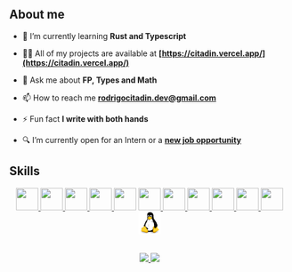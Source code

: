 ## About me

- 🌱 I’m currently learning **Rust and Typescript**

- 👨‍💻 All of my projects are available at **[https://citadin.vercel.app/](https://citadin.vercel.app/)**

- 💬 Ask me about **FP, Types and Math**

- 📫 How to reach me **rodrigocitadin.dev@gmail.com**

- ⚡ Fun fact **I write with both hands**

- 🔍 I’m currently open for an Intern or a **[new job opportunity](https://www.linkedin.com/in/rodrigobcitadin/)**


## Skills

<p align="center">
<!--
  <a href="https://elixir-lang.org/" target="_blank" rel="noreferrer"> <img src="https://cdn.jsdelivr.net/gh/devicons/devicon/icons/elixir/elixir-original.svg" width="40" height="40"/> </a>
  <a href="https://www.phoenixframework.org/" target="_blank" rel="noreferrer"> <img src="https://cdn.jsdelivr.net/gh/devicons/devicon/icons/phoenix/phoenix-original.svg" width="40" height="40"/> </a>
-->
  <a href="https://www.typescriptlang.org/" target="_blank" rel="noreferrer"> <img src="https://cdn.jsdelivr.net/gh/devicons/devicon/icons/typescript/typescript-original.svg" width="40" height="40"/> </a>
  <a href="https://developer.mozilla.org/en-US/docs/Web/JavaScript" target="_blank" rel="noreferrer"> <img src="https://cdn.jsdelivr.net/gh/devicons/devicon/icons/javascript/javascript-original.svg" width="40" height="40"/> </a>
  <a href="https://nodejs.org" target="_blank" rel="noreferrer"> <img src="https://cdn.jsdelivr.net/gh/devicons/devicon/icons/nodejs/nodejs-original.svg" width="40" height="40"/> </a>
  <a href="https://nestjs.com/" target="_blank" rel="noreferrer"> <img src="https://cdn.jsdelivr.net/gh/devicons/devicon/icons/nestjs/nestjs-plain.svg" width="40" height="40"/> </a>
  <a href="https://www.rust-lang.org" target="_blank" rel="noreferrer"> <img src="https://cdn.jsdelivr.net/gh/devicons/devicon/icons/rust/rust-plain.svg" width="40" height="40"/></a>
  <a href="https://git-scm.com/" target="_blank" rel="noreferrer"> <img src="https://cdn.jsdelivr.net/gh/devicons/devicon/icons/git/git-original.svg" width="40" height="40"/> </a> 
  <a href="https://www.postgresql.org" target="_blank" rel="noreferrer"> <img src="https://cdn.jsdelivr.net/gh/devicons/devicon/icons/postgresql/postgresql-original.svg" width="40" height="40"/> </a>
  <a href="https://redis.io" target="_blank" rel="noreferrer"> <img src="https://cdn.jsdelivr.net/gh/devicons/devicon/icons/redis/redis-original.svg" width="40" height="40"/> </a> 
  <a href="https://www.mongodb.com/" target="_blank" rel="noreferrer"> <img src="https://cdn.jsdelivr.net/gh/devicons/devicon/icons/mongodb/mongodb-original.svg" width="40" height="40"/> </a>
  <a href="https://www.rabbitmq.com" target="_blank" rel="noreferrer"> <img src="https://www.vectorlogo.zone/logos/rabbitmq/rabbitmq-icon.svg" width="40" height="40"/> </a>
  <a href="https://www.docker.com/" target="_blank" rel="noreferrer"> <img src="https://cdn.jsdelivr.net/gh/devicons/devicon/icons/docker/docker-plain.svg" width="40" height="40"/> </a>
  <a href="https://www.linux.org/" target="_blank" rel="noreferrer"> <img src="https://raw.githubusercontent.com/devicons/devicon/master/icons/linux/linux-original.svg" width="40" height="40"/> </a>
</p><br>

<div align="center">
  <a href="https://github.com/rodrigocitadin">
  <img height="165em" src="https://github-readme-stats.vercel.app/api?username=rodrigocitadin&show_icons=true&theme=nord&include_all_commits=true&count_private=true&hide_border=true"/>
  <img height="165em" src="https://github-readme-stats.vercel.app/api/top-langs/?username=rodrigocitadin&langs_count=4&layout=compact&theme=nord&hide_border=true"/>
</div>
